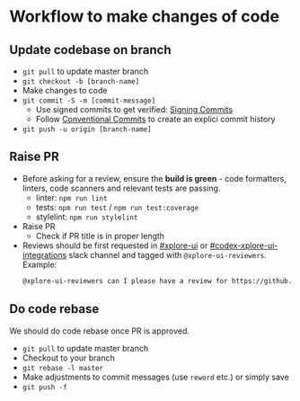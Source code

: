 # Workflow to make changes of code

## Update codebase on branch
* `git pull` to update master branch
* `git checkout -b [branch-name]`
* Make changes to code
* `git commit -S -m [commit-message]`
  * Use signed commits to get verified: [Signing Commits](https://docs.github.com/en/authentication/managing-commit-signature-verification/signing-commits)
  * Follow [Conventional Commits](https://www.conventionalcommits.org/en/v1.0.0/) to create an explici commit history
* `git push -u origin [branch-name]`

## Raise PR
* Before asking for a review, ensure the **build is green** - code formatters, linters, code scanners and relevant tests are passing.
  * linter: `npm run lint`
  * tests: `npm run test` / `npm run test:coverage`
  * stylelint: `npm run stylelint`
* Raise PR
  * Check if PR title is in proper length
* Reviews should be first requested in [#xplore-ui](https://anzx.slack.com/app_redirect?channel=xplore-ui) or [#codex-xplore-ui-integrations](https://anzx.slack.com/app_redirect?channel=codex-xplore-ui-integrations) slack channel and tagged with `@xplore-ui-reviewers`.
  Example:
  ```markdown
  @xplore-ui-reviewers can I please have a review for https://github.com/anzx/xplore-ui/pull/XXX.
  ```

## Do code rebase
We should do code rebase once PR is approved.
* `git pull` to update master branch
* Checkout to your branch
* `git rebase -l master`
* Make adjustments to commit messages (use `reword` etc.) or simply save
* `git push -f`
